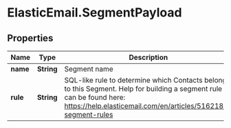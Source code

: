 # ElasticEmail.SegmentPayload

## Properties

Name | Type | Description | Notes
------------ | ------------- | ------------- | -------------
**name** | **String** | Segment name | [optional] 
**rule** | **String** | SQL-like rule to determine which Contacts belong to this Segment. Help for building a segment rule can be found here: https://help.elasticemail.com/en/articles/5162182-segment-rules | [optional] 


